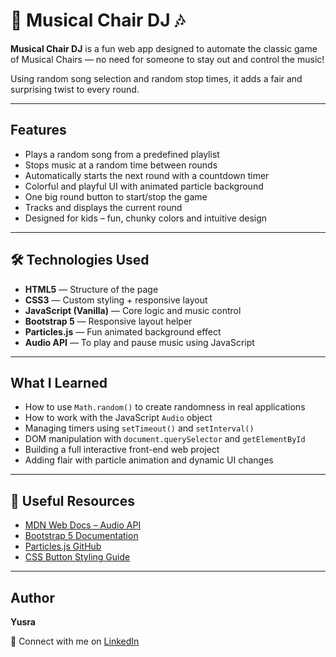 # 🎵 Musical Chair DJ 🎶

**Musical Chair DJ** is a fun web app designed to automate the classic game of Musical Chairs — no need for someone to stay out and control the music!

Using random song selection and random stop times, it adds a fair and surprising twist to every round.

---

## Features

- Plays a random song from a predefined playlist
- Stops music at a random time between rounds
- Automatically starts the next round with a countdown timer
- Colorful and playful UI with animated particle background
- One big round button to start/stop the game
- Tracks and displays the current round
- Designed for kids – fun, chunky colors and intuitive design

---

## 🛠 Technologies Used

- **HTML5** — Structure of the page
- **CSS3** — Custom styling + responsive layout
- **JavaScript (Vanilla)** — Core logic and music control
- **Bootstrap 5** — Responsive layout helper
- **Particles.js** — Fun animated background effect
- **Audio API** — To play and pause music using JavaScript

---

## What I Learned

- How to use `Math.random()` to create randomness in real applications
- How to work with the JavaScript `Audio` object
- Managing timers using `setTimeout()` and `setInterval()`
- DOM manipulation with `document.querySelector` and `getElementById`
- Building a full interactive front-end web project
- Adding flair with particle animation and dynamic UI changes

---

## 🔗 Useful Resources

- [MDN Web Docs – Audio API](https://developer.mozilla.org/en-US/docs/Web/API/HTMLAudioElement)
- [Bootstrap 5 Documentation](https://getbootstrap.com/docs/5.3/getting-started/introduction/)
- [Particles.js GitHub](https://github.com/VincentGarreau/particles.js)
- [CSS Button Styling Guide](https://css-tricks.com/css-button-styling-guide/)

---

## Author

**Yusra**

💼 Connect with me on [LinkedIn](https://www.linkedin.com/in/yusrayaseen)

